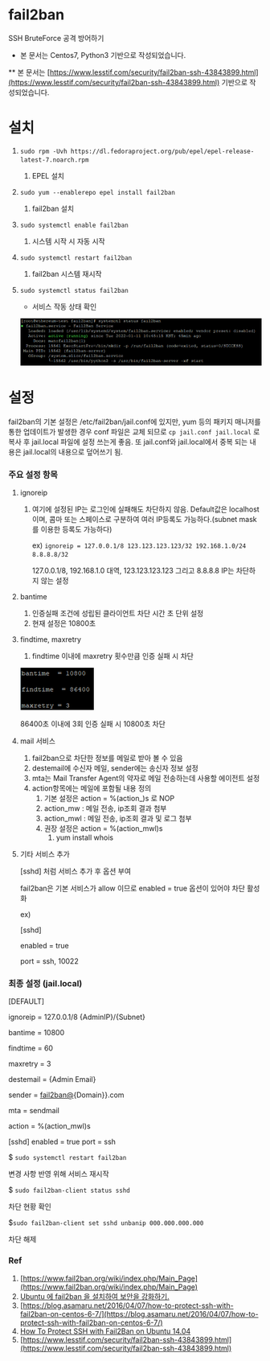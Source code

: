 # fail2ban

SSH BruteForce 공격 방어하기

* 본 문서는 Centos7, Python3 기반으로 작성되었습니다.

** 본 문서는 [https://www.lesstif.com/security/fail2ban-ssh-43843899.html](https://www.lesstif.com/security/fail2ban-ssh-43843899.html) 기반으로 작성되었습니다.

# 설치

1. `sudo rpm -Uvh https://dl.fedoraproject.org/pub/epel/epel-release-latest-7.noarch.rpm`
    1. EPEL 설치
2. `sudo yum --enablerepo epel install fail2ban`
    1. fail2ban 설치
3. `sudo systemctl enable fail2ban`
    1. 시스템 시작 시 자동 시작
4. `sudo systemctl restart fail2ban`
    1. fail2ban 시스템 재시작
5. `sudo systemctl status fail2ban`
    - 서비스 작동 상태 확인
    
    ![Untitled](img/fail2ban1.png)
    

# 설정

fail2ban의 기본 설정은 /etc/fail2ban/jail.conf에 있지만, yum 등의 패키지 매니저를 통한 업데이트가 발생한 경우 conf 파일은 교체 되므로 `cp jail.conf jail.local` 로 복사 후 jail.local 파일에 설정 쓰는게 좋음. 또 jail.conf와 jail.local에서 중복 되는 내용은 jail.local의 내용으로 덮어쓰기 됨.

### 주요 설정 항목

1. ignoreip
    1. 여기에 설정된 IP는 로그인에 실패해도 차단하지 않음. Default값은 localhost이며, 콤마 또는 스페이스로 구분하여 여러 IP등록도 가능하다.(subnet mask를 이용한 등록도 가능하다)
        
        ex) `ignoreip = 127.0.0.1/8 123.123.123.123/32 192.168.1.0/24 8.8.8.8/32` 
        
        127.0.0.1/8, 192.168.1.0 대역, 123.123.123.123 그리고  8.8.8.8 IP는 차단하지 않는 설정
        
2. bantime
    1. 인증실패 조건에 성립된 클라이언트 차단 시간 초 단위 설정
    2. 현재 설정은 10800초
3. findtime, maxretry
    1. findtime 이내에 maxretry 횟수만큼 인증 실패 시 차단
    
    ![Untitled](img/fail2ban2.png)
    
    86400초 이내에 3회 인증 실패 시 10800초 차단
    
4. mail 서비스
    1. fail2ban으로 차단한 정보를 메일로 받아 볼 수 있음
    2. destemail에 수신자 메일, sender에는 송신자 정보 설정
    3. mta는 Mail Transfer Agent의 약자로 메일 전송하는데 사용할 에이전트 설정
    4. action항목에는 메일에 포함될 내용 정의
        1. 기본 설정은 action = %(action_)s 로 NOP
        2. action_mw : 메일 전송, ip조회 결과 첨부
        3. action_mwl : 메일 전송, ip조회 결과 및 로그 첨부
        4. 권장 설정은 action = %(action_mwl)s
            1. yum install whois
5. 기타 서비스 추가
    
    [sshd] 처럼 서비스 추가 후 옵션 부여
    
    fail2ban은 기본 서비스가 allow 이므로 enabled = true 옵션이 있어야 차단 활성화
    
    ex) 
    
    [sshd]
    
    enabled = true
    
    port = ssh, 10022
    

### 최종 설정 (jail.local)

[DEFAULT]

ignoreip = 127.0.0.1/8 {AdminIP}/{Subnet}

bantime  = 10800

findtime  = 60

maxretry = 3

destemail = {Admin Email}

sender = [fail2ban@](mailto:fail2ban@my-server.com){Domain}}.com

mta = sendmail

action = %(action_mwl)s

[sshd]
enabled = true
port     = ssh

$ `sudo systemctl restart fail2ban`

변경 사항 반영 위해 서비스 재시작

$ `sudo fail2ban-client status sshd`

차단 현황 확인

$`sudo fail2ban-client set sshd unbanip 000.000.000.000`

차단 해제

### Ref

1. [https://www.fail2ban.org/wiki/index.php/Main_Page](https://www.fail2ban.org/wiki/index.php/Main_Page)
2. [Ubuntu 에 fail2ban 을 설치하여 보안을 강화하기.](https://blog.lael.be/post/1209)
3. [https://blog.asamaru.net/2016/04/07/how-to-protect-ssh-with-fail2ban-on-centos-6-7/](https://blog.asamaru.net/2016/04/07/how-to-protect-ssh-with-fail2ban-on-centos-6-7/)
4. [How To Protect SSH with Fail2Ban on Ubuntu 14.04](https://www.digitalocean.com/community/tutorials/how-to-protect-ssh-with-fail2ban-on-ubuntu-14-04)
5. [https://www.lesstif.com/security/fail2ban-ssh-43843899.html](https://www.lesstif.com/security/fail2ban-ssh-43843899.html)